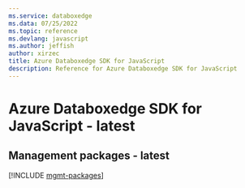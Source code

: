 ```yaml
---
ms.service: databoxedge
ms.data: 07/25/2022
ms.topic: reference
ms.devlang: javascript
ms.author: jeffish
author: xirzec
title: Azure Databoxedge SDK for JavaScript
description: Reference for Azure Databoxedge SDK for JavaScript
---
```

# Azure Databoxedge SDK for JavaScript - latest

## Management packages - latest
[!INCLUDE [mgmt-packages](databoxedge-mgmt-index.md)]